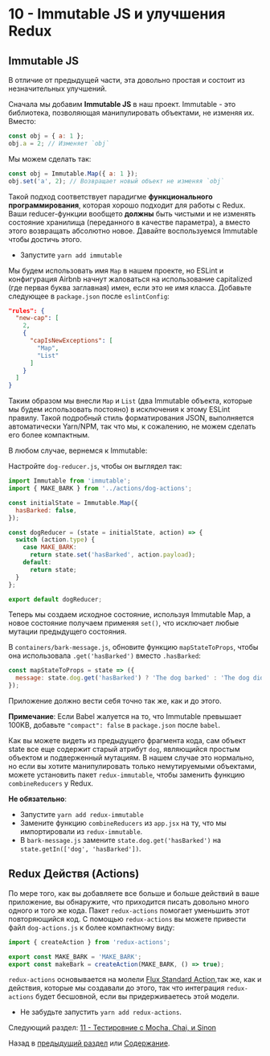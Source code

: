 # 10 - Immutable JS и улучшения Redux

## Immutable JS

В отличие от предыдущей части, эта довольно простая и состоит из незначительных улучшений.

Сначала мы добавим **Immutable JS** в наш проект. Immutable - это библиотека, позволяющая манипулировать объектами, не изменяя их. Вместо:

```javascript
const obj = { a: 1 };
obj.a = 2; // Изменяет `obj`
```
Мы можем сделать так:
```javascript
const obj = Immutable.Map({ a: 1 });
obj.set('a', 2); // Возвращает новый объект не изменяя `obj`
```

Такой подход соответствует парадигме **функционального программирования**, которая хорошо подходит для работы с Redux. Ваши reducer-функции вообщето **должны** быть чистыми и не изменять состояние хранилища (переданного в качестве параметра), а вместо этого возвращать абсолютно новое. Давайте воспользуемся Immutable чтобы достичь этого.

- Запустите `yarn add immutable`

Мы будем использовать имя `Map` в нашем проекте, но ESLint и конфигурация Airbnb начнут жаловаться на использование capitalized (где первая буква заглавная) имен, если это не имя класса. Добавьте следующее в `package.json` после `eslintConfig`:

```json
"rules": {
  "new-cap": [
    2,
    {
      "capIsNewExceptions": [
        "Map",
        "List"
      ]
    }
  ]
}
```
Таким образом мы внесли `Map` и `List` (два Immutable объекта, которые мы будем использовать постояно) в исключения к этому ESLint правилу. Такой подробный стиль форматирования JSON, выполняется автоматически Yarn/NPM, так что мы, к сожалению, не можем сделать его более компактным.

В любом случае, вернемся к Immutable:

Настройте `dog-reducer.js`, чтобы он выглядел так:

```javascript
import Immutable from 'immutable';
import { MAKE_BARK } from '../actions/dog-actions';

const initialState = Immutable.Map({
  hasBarked: false,
});

const dogReducer = (state = initialState, action) => {
  switch (action.type) {
    case MAKE_BARK:
      return state.set('hasBarked', action.payload);
    default:
      return state;
  }
};

export default dogReducer;
```

Теперь мы создаем исходное состояние, используя Immutable Map, а новое состояние получаем применяя `set()`, что исключает любые мутации предыдущего состояния.

В `containers/bark-message.js`, обновите функцию `mapStateToProps`, чтобы она использовала `.get('hasBarked')` вместо `.hasBarked`:

```javascript
const mapStateToProps = state => ({
  message: state.dog.get('hasBarked') ? 'The dog barked' : 'The dog did not bark',
});
```

Приложение должно вести себя точно так же, как и до этого.

**Примечание**: Если Babel жалуется на то, что Immutable превышает 100KB, добавьте `"compact": false` в `package.json` после `babel`.

Как вы можете видеть из предыдущего фрагмента кода, сам объект state все еще содержит старый атрибут `dog`, являющийся простым объектом и подверженный мутациям. В нашем случае это нормально, но если вы хотите манипулировать только немутируемыми объектами, можете установить пакет `redux-immutable`, чтобы заменить функцию `combineReducers` у Redux.

**Не обязательно**:
- Запустите `yarn add redux-immutable`
- Замените функцию `combineReducers` из `app.jsx` на ту, что мы импортировали из `redux-immutable`.
- В `bark-message.js` замените `state.dog.get('hasBarked')` на `state.getIn(['dog', 'hasBarked'])`.

## Redux Действя (Actions)

По мере того, как вы добавляете все больше и больше действий в ваше приложение, вы обнаружите, что приходится писать довольно много одного и того же кода. Пакет `redux-actions` помогает уменьшить этот повторяющийся код. С помощью `redux-actions` вы можете привести файл `dog-actions.js` к более компактному виду:

```javascript
import { createAction } from 'redux-actions';

export const MAKE_BARK = 'MAKE_BARK';
export const makeBark = createAction(MAKE_BARK, () => true);
```

`redux-actions` основывается на молели [Flux Standard Action](https://github.com/acdlite/flux-standard-action),так же, как и действия, которые мы создавали до этого, так что интеграция `redux-actions` будет бесшовной, если вы придерживаетесь этой модели.

- Не забудьте запустить `yarn add redux-actions`.

Следующий раздел: [11 - Тестировние с Mocha, Chai, и Sinon](/tutorial/11-testing-mocha-chai-sinon)

Назад в [предыдущий раздел](/tutorial/9-redux) или [Содержание](/../../).

